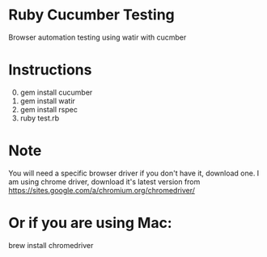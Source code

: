 # Ruby Cucumber Testing
Browser automation testing using watir with cucmber

# Instructions
0) gem install cucumber
1) gem install watir
2) gem install rspec
3) ruby test.rb

# Note
You will need a specific browser driver if you don't have it, download one. I am using chrome driver,
download it's latest version from https://sites.google.com/a/chromium.org/chromedriver/

# Or if you are using Mac:
brew install chromedriver
